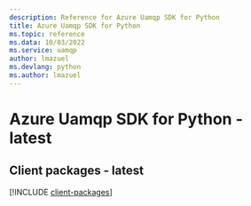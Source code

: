 ```yaml
---
description: Reference for Azure Uamqp SDK for Python
title: Azure Uamqp SDK for Python
ms.topic: reference
ms.data: 10/03/2022
ms.service: uamqp
author: lmazuel
ms.devlang: python
ms.author: lmazuel
---
```

# Azure Uamqp SDK for Python - latest

## Client packages - latest
[!INCLUDE [client-packages](uamqp-client-index.md)]